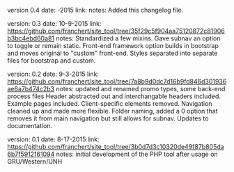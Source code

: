 version 0.4
date: -2015
link:
notes:
	Added this changelog file.



version: 0.3
date: 10-9-2015
link: https://github.com/franchert/site_tool/tree/35f29c5f904aa75120872c81906b3bc4ebd60a81
notes:
	Standardized a few mixins.
	Gave subnav an option to toggle or remain static.
	Front-end framework option builds in bootstrap and moves original to "custom" front-end.
	Styles separated into separate files for bootstrap and custom.



version: 0.2
date: 9-3-2015
link: https://github.com/franchert/site_tool/tree/7a8b9d0dc7d16b9fd846d301936ae6a7b474c2b3
notes:
	updated and renamed promo types, some back-end process files
	Header abstracted out and interchangable headers included.
	Example pages included.
	Client-specific elements removed.
	Navigation cleaned up and made more flexible.
	Folder naming, added a 0 option that removes it from main navigation but still allows for subnav.
	Updates to documentation.



version: 0.1
date: 8-17-2015
link: https://github.com/franchert/site_tool/tree/3b0d7d3c10320de49f87b805da6b7f5912161094
notes: initial development of the PHP tool after usage on GRU/Western/UNH